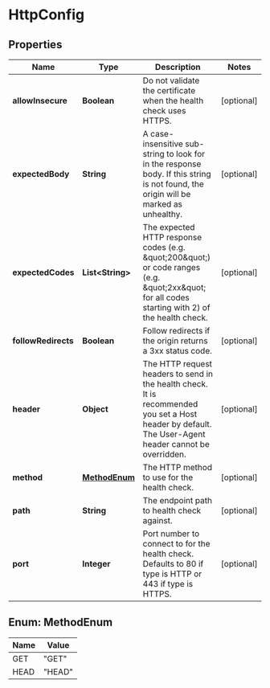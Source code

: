 # HttpConfig

## Properties
Name | Type | Description | Notes
------------ | ------------- | ------------- | -------------
**allowInsecure** | **Boolean** | Do not validate the certificate when the health check uses HTTPS. |  [optional]
**expectedBody** | **String** | A case-insensitive sub-string to look for in the response body. If this string is not found, the origin will be marked as unhealthy. |  [optional]
**expectedCodes** | **List&lt;String&gt;** | The expected HTTP response codes (e.g. \&quot;200\&quot;) or code ranges (e.g. \&quot;2xx\&quot; for all codes starting with 2) of the health check. |  [optional]
**followRedirects** | **Boolean** | Follow redirects if the origin returns a 3xx status code. |  [optional]
**header** | **Object** | The HTTP request headers to send in the health check. It is recommended you set a Host header by default. The User-Agent header cannot be overridden. |  [optional]
**method** | [**MethodEnum**](#MethodEnum) | The HTTP method to use for the health check. |  [optional]
**path** | **String** | The endpoint path to health check against. |  [optional]
**port** | **Integer** | Port number to connect to for the health check. Defaults to 80 if type is HTTP or 443 if type is HTTPS. |  [optional]

<a name="MethodEnum"></a>
## Enum: MethodEnum
Name | Value
---- | -----
GET | &quot;GET&quot;
HEAD | &quot;HEAD&quot;
